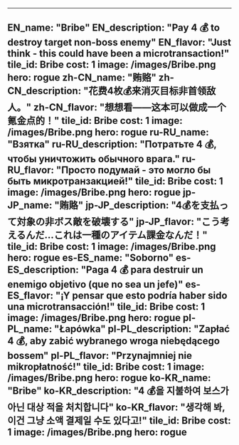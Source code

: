 ---

EN_name: "Bribe"
EN_description: "Pay 4 💰 to destroy target non-boss enemy"
EN_flavor: "Just think - this could have been a microtransaction!"
tile_id: Bribe
cost: 1
image: /images/Bribe.png
hero: rogue
zh-CN_name: "贿赂"
zh-CN_description: "花费4枚💰来消灭目标非首领敌人。"
zh-CN_flavor: "想想看——这本可以做成一个氪金点的！"
tile_id: Bribe
cost: 1
image: /images/Bribe.png
hero: rogue
ru-RU_name: "Взятка"
ru-RU_description: "Потратьте 4 💰, чтобы уничтожить обычного врага."
ru-RU_flavor: "Просто подумай - это могло бы быть микротранзакцией!"
tile_id: Bribe
cost: 1
image: /images/Bribe.png
hero: rogue
jp-JP_name: "賄賂"
jp-JP_description: "4💰を支払って対象の非ボス敵を破壊する"
jp-JP_flavor: "こう考えるんだ…これは一種のアイテム課金なんだ！"
tile_id: Bribe
cost: 1
image: /images/Bribe.png
hero: rogue
es-ES_name: "Soborno"
es-ES_description: "Paga 4 💰 para destruir un enemigo objetivo (que no sea un jefe)"
es-ES_flavor: "¡Y pensar que esto podría haber sido una microtransacción!"
tile_id: Bribe
cost: 1
image: /images/Bribe.png
hero: rogue
pl-PL_name: "Łapówka"
pl-PL_description: "Zapłać 4 💰, aby zabić wybranego wroga niebędącego bossem"
pl-PL_flavor: "Przynajmniej nie mikropłatność!"
tile_id: Bribe
cost: 1
image: /images/Bribe.png
hero: rogue
ko-KR_name: "Bribe"
ko-KR_description: "4 💰을 지불하여 보스가 아닌 대상 적을 처치합니다"
ko-KR_flavor: "생각해 봐, 이건 그냥 소액 결제일 수도 있다고!"
tile_id: Bribe
cost: 1
image: /images/Bribe.png
hero: rogue
---